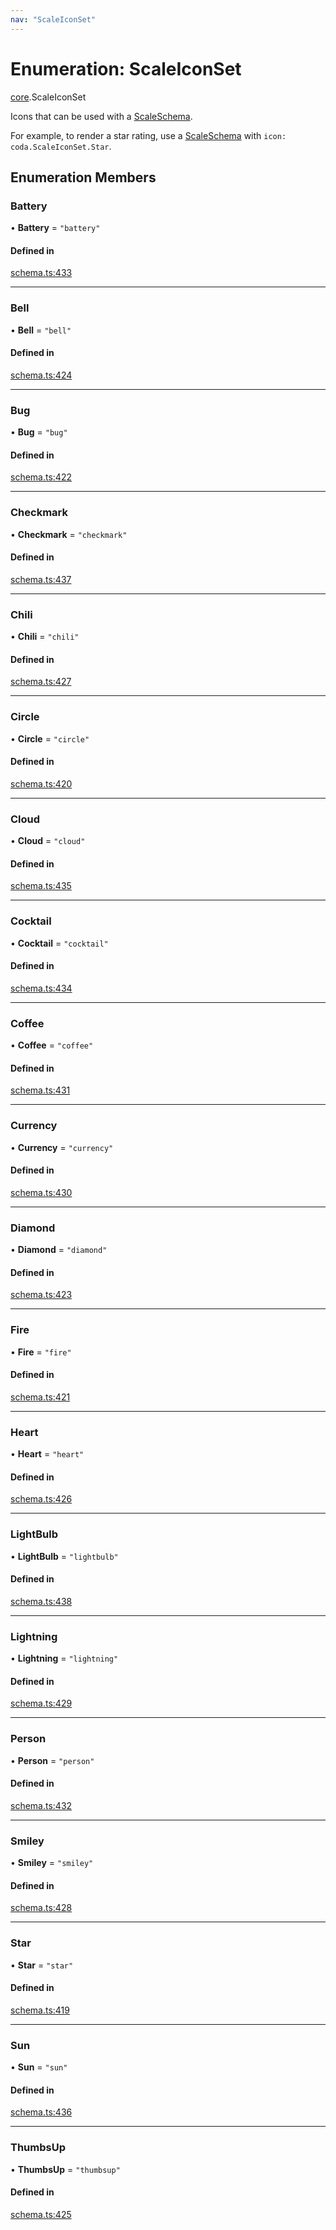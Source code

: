 ```yaml
---
nav: "ScaleIconSet"
---
```

# Enumeration: ScaleIconSet

[core](../modules/core.md).ScaleIconSet

Icons that can be used with a [ScaleSchema](../interfaces/core.ScaleSchema.md).

For example, to render a star rating, use a [ScaleSchema](../interfaces/core.ScaleSchema.md) with `icon: coda.ScaleIconSet.Star`.

## Enumeration Members

### Battery

• **Battery** = ``"battery"``

#### Defined in

[schema.ts:433](https://github.com/coda/packs-sdk/blob/main/schema.ts#L433)

___

### Bell

• **Bell** = ``"bell"``

#### Defined in

[schema.ts:424](https://github.com/coda/packs-sdk/blob/main/schema.ts#L424)

___

### Bug

• **Bug** = ``"bug"``

#### Defined in

[schema.ts:422](https://github.com/coda/packs-sdk/blob/main/schema.ts#L422)

___

### Checkmark

• **Checkmark** = ``"checkmark"``

#### Defined in

[schema.ts:437](https://github.com/coda/packs-sdk/blob/main/schema.ts#L437)

___

### Chili

• **Chili** = ``"chili"``

#### Defined in

[schema.ts:427](https://github.com/coda/packs-sdk/blob/main/schema.ts#L427)

___

### Circle

• **Circle** = ``"circle"``

#### Defined in

[schema.ts:420](https://github.com/coda/packs-sdk/blob/main/schema.ts#L420)

___

### Cloud

• **Cloud** = ``"cloud"``

#### Defined in

[schema.ts:435](https://github.com/coda/packs-sdk/blob/main/schema.ts#L435)

___

### Cocktail

• **Cocktail** = ``"cocktail"``

#### Defined in

[schema.ts:434](https://github.com/coda/packs-sdk/blob/main/schema.ts#L434)

___

### Coffee

• **Coffee** = ``"coffee"``

#### Defined in

[schema.ts:431](https://github.com/coda/packs-sdk/blob/main/schema.ts#L431)

___

### Currency

• **Currency** = ``"currency"``

#### Defined in

[schema.ts:430](https://github.com/coda/packs-sdk/blob/main/schema.ts#L430)

___

### Diamond

• **Diamond** = ``"diamond"``

#### Defined in

[schema.ts:423](https://github.com/coda/packs-sdk/blob/main/schema.ts#L423)

___

### Fire

• **Fire** = ``"fire"``

#### Defined in

[schema.ts:421](https://github.com/coda/packs-sdk/blob/main/schema.ts#L421)

___

### Heart

• **Heart** = ``"heart"``

#### Defined in

[schema.ts:426](https://github.com/coda/packs-sdk/blob/main/schema.ts#L426)

___

### LightBulb

• **LightBulb** = ``"lightbulb"``

#### Defined in

[schema.ts:438](https://github.com/coda/packs-sdk/blob/main/schema.ts#L438)

___

### Lightning

• **Lightning** = ``"lightning"``

#### Defined in

[schema.ts:429](https://github.com/coda/packs-sdk/blob/main/schema.ts#L429)

___

### Person

• **Person** = ``"person"``

#### Defined in

[schema.ts:432](https://github.com/coda/packs-sdk/blob/main/schema.ts#L432)

___

### Smiley

• **Smiley** = ``"smiley"``

#### Defined in

[schema.ts:428](https://github.com/coda/packs-sdk/blob/main/schema.ts#L428)

___

### Star

• **Star** = ``"star"``

#### Defined in

[schema.ts:419](https://github.com/coda/packs-sdk/blob/main/schema.ts#L419)

___

### Sun

• **Sun** = ``"sun"``

#### Defined in

[schema.ts:436](https://github.com/coda/packs-sdk/blob/main/schema.ts#L436)

___

### ThumbsUp

• **ThumbsUp** = ``"thumbsup"``

#### Defined in

[schema.ts:425](https://github.com/coda/packs-sdk/blob/main/schema.ts#L425)
